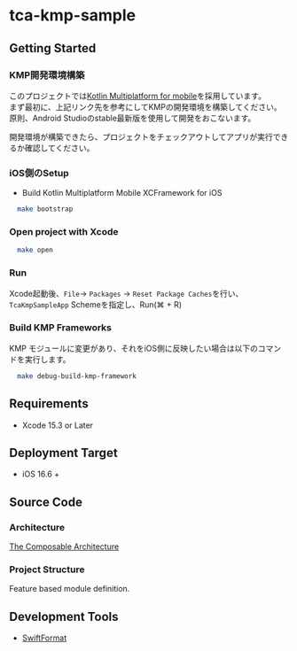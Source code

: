 # tca-kmp-sample

## Getting Started

### KMP開発環境構築

このプロジェクトでは[Kotlin Multiplatform for mobile](https://kotlinlang.org/docs/multiplatform-mobile-getting-started.html)を採用しています。  
まず最初に、上記リンク先を参考にしてKMPの開発環境を構築してください。原則、Android Studioのstable最新版を使用して開発をおこないます。

開発環境が構築できたら、プロジェクトをチェックアウトしてアプリが実行できるか確認してください。


### iOS側のSetup
- Build Kotlin Multiplatform Mobile XCFramework for iOS

```sh
  make bootstrap
```

### Open project with Xcode

```sh
  make open
```

### Run

Xcode起動後、`File`→ `Packages` → `Reset Package Caches`を行い、`TcaKmpSampleApp` Schemeを指定し、Run(⌘ + R)

### Build KMP Frameworks

KMP モジュールに変更があり、それをiOS側に反映したい場合は以下のコマンドを実行します。

```sh
  make debug-build-kmp-framework
```

## Requirements

- Xcode 15.3 or Later

## Deployment Target

- iOS 16.6 +

## Source Code

### Architecture

[The Composable Architecture](https://github.com/pointfreeco/swift-composable-architecture)

### Project Structure

Feature based module definition.

## Development Tools

- [SwiftFormat](https://github.com/apple/swift-format)
